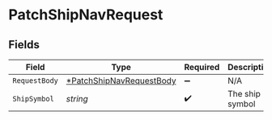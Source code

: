 # PatchShipNavRequest


## Fields

| Field                                                                          | Type                                                                           | Required                                                                       | Description                                                                    |
| ------------------------------------------------------------------------------ | ------------------------------------------------------------------------------ | ------------------------------------------------------------------------------ | ------------------------------------------------------------------------------ |
| `RequestBody`                                                                  | [*PatchShipNavRequestBody](../../models/operations/patchshipnavrequestbody.md) | :heavy_minus_sign:                                                             | N/A                                                                            |
| `ShipSymbol`                                                                   | *string*                                                                       | :heavy_check_mark:                                                             | The ship symbol                                                                |